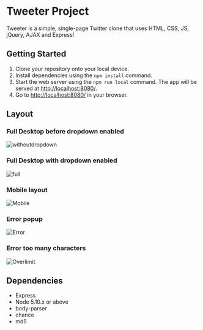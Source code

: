 # Tweeter Project

Tweeter is a simple, single-page Twitter clone that uses HTML, CSS, JS, jQuery, AJAX and Express!

## Getting Started

1. Clone your repository onto your local device.
2. Install dependencies using the `npm install` command.
3. Start the web server using the `npm run local` command. The app will be served at <http://localhost:8080/>.
4. Go to <http://localhost:8080/> in your browser.

## Layout

### Full Desktop before dropdown enabled 
![withoutdropdown](https://user-images.githubusercontent.com/106779840/190712959-21ef0dbc-5fc3-47b4-bc35-7afde3675e15.png)

### Full Desktop with dropdown enabled 
![full](https://user-images.githubusercontent.com/106779840/190712879-40c0558a-3b00-4263-ab23-461b05e46191.png)

### Mobile layout
![Mobile](https://user-images.githubusercontent.com/106779840/190713004-4caba43b-cb25-403c-a7d5-be6c4e956a27.png)

### Error popup 
![Error](https://user-images.githubusercontent.com/106779840/190713097-21c57cf9-2bf7-428f-8b39-87aadcf5d7c9.png)

### Error too many characters 
![Overlimit](https://user-images.githubusercontent.com/106779840/190714558-3cfa7b06-7a5a-4cca-8ca3-0e70961f15ee.png)

## Dependencies

- Express
- Node 5.10.x or above
- body-parser
- chance
- md5

